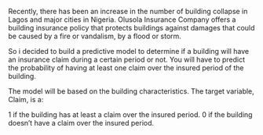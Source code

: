 Recently, there has been an increase in the number of building collapse in Lagos and major cities in Nigeria. Olusola Insurance Company offers a building insurance policy that protects buildings against damages that could be caused by a fire or vandalism, by a flood or storm.

So i decided to build a predictive model to determine if a building will have an insurance claim during a certain period or not. You will have to predict the probability of having at least one claim over the insured period of the building.

The model will be based on the building characteristics. The target variable, Claim, is a:

1 if the building has at least a claim over the insured period.
0 if the building doesn’t have a claim over the insured period.
 
